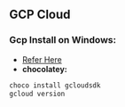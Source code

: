 GCP Cloud
---------

### Gcp Install on Windows:
* [Refer Here](https://cloud.google.com/sdk/docs/install-sdk)
* **chocolatey:**

```bash
choco install gcloudsdk
gcloud version
```



